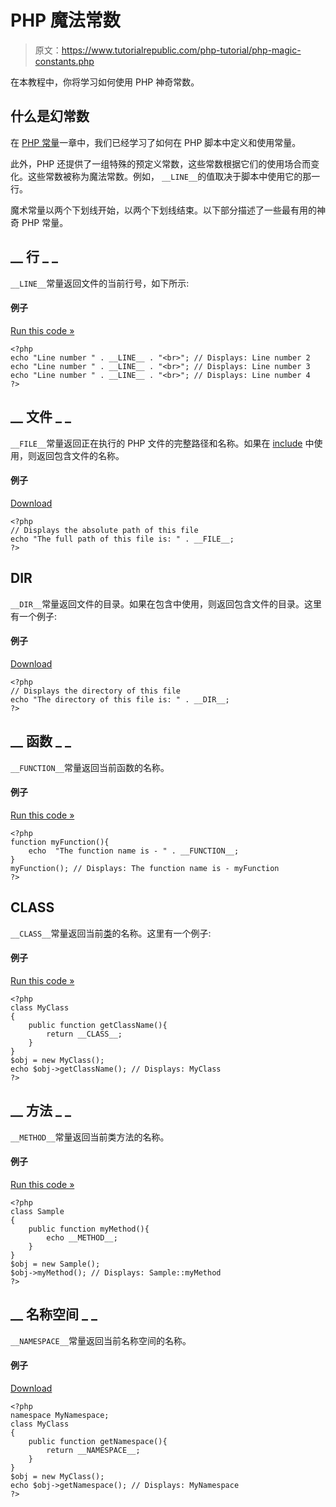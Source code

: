 # PHP 魔法常数

> 原文：<https://www.tutorialrepublic.com/php-tutorial/php-magic-constants.php>

在本教程中，你将学习如何使用 PHP 神奇常数。

## 什么是幻常数

在 [PHP 常量](php-constants.php)一章中，我们已经学习了如何在 PHP 脚本中定义和使用常量。

此外，PHP 还提供了一组特殊的预定义常数，这些常数根据它们的使用场合而变化。这些常数被称为魔法常数。例如， `__LINE__`的值取决于脚本中使用它的那一行。

魔术常量以两个下划线开始，以两个下划线结束。以下部分描述了一些最有用的神奇 PHP 常量。

## __ 行 _ _

`__LINE__`常量返回文件的当前行号，如下所示:

#### 例子

[Run this code »](../codelab.php?topic=php&file=get-current-line-number "Run this code to view the output")

```
<?php
echo "Line number " . __LINE__ . "<br>"; // Displays: Line number 2
echo "Line number " . __LINE__ . "<br>"; // Displays: Line number 3
echo "Line number " . __LINE__ . "<br>"; // Displays: Line number 4
?>
```

## __ 文件 _ _

`__FILE__`常量返回正在执行的 PHP 文件的完整路径和名称。如果在 [include](php-include-files.php) 中使用，则返回包含文件的名称。

#### 例子

[Download](../examples/bin/download-source.php?topic=php&file=get-full-path-of-the-file "Download Source Code")

```
<?php
// Displays the absolute path of this file
echo "The full path of this file is: " . __FILE__;
?>
```

## __DIR__

`__DIR__`常量返回文件的目录。如果在包含中使用，则返回包含文件的目录。这里有一个例子:

#### 例子

[Download](../examples/bin/download-source.php?topic=php&file=get-directory-of-the-file "Download Source Code")

```
<?php
// Displays the directory of this file
echo "The directory of this file is: " . __DIR__;
?>
```

## __ 函数 _ _

`__FUNCTION__`常量返回当前函数的名称。

#### 例子

[Run this code »](../codelab.php?topic=php&file=get-the-current-function-name "Run this code to view the output")

```
<?php
function myFunction(){
    echo  "The function name is - " . __FUNCTION__;
}
myFunction(); // Displays: The function name is - myFunction
?>
```

## __CLASS__

`__CLASS__`常量返回当前[类](php-classes-and-objects.php)的名称。这里有一个例子:

#### 例子

[Run this code »](../codelab.php?topic=php&file=get-the-current-class-name "Run this code to view the output")

```
<?php
class MyClass
{
    public function getClassName(){
        return __CLASS__;
    }
}
$obj = new MyClass();
echo $obj->getClassName(); // Displays: MyClass
?>
```

## __ 方法 _ _

`__METHOD__`常量返回当前类方法的名称。

#### 例子

[Run this code »](../codelab.php?topic=php&file=get-the-class-method-name "Run this code to view the output")

```
<?php
class Sample
{
    public function myMethod(){
        echo __METHOD__;
    }
}
$obj = new Sample();
$obj->myMethod(); // Displays: Sample::myMethod
?>
```

## __ 名称空间 _ _

`__NAMESPACE__`常量返回当前名称空间的名称。

#### 例子

[Download](../examples/bin/download-source.php?topic=php&file=get-the-current-namespace "Download Source Code")

```
<?php
namespace MyNamespace;
class MyClass
{
    public function getNamespace(){
        return __NAMESPACE__;
    }
}
$obj = new MyClass();
echo $obj->getNamespace(); // Displays: MyNamespace
?>
```